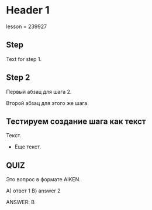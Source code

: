 # Header 1

lesson = 239927

## Step

Text for step 1.

## Step 2

Первый абзац для шага 2.

Второй абзац для этого же шага.

## Тестируем создание шага как текст

Текст.

* Еще текст.

## QUIZ 

Это вопрос в формате AIKEN.

A) ответ 1
B) answer 2

ANSWER: B
